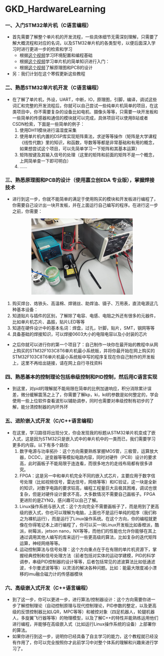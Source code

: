 # GKD_HardwareLearning

### 一、入门STM32单片机（C语言编程）
- 首先需要了解整个单片机的开发流程，一些具体细节无需深刻理解，只需要了解大概流程和对应的名词，以及STM32单片机的各类型号，以便后面深入学习时进行更进一步的检索和学习
  - 根据[这个视频](https://www.bilibili.com/video/BV1QD4y1a7kn/?spm_id_from=333.999.0.0&vd_source=3a6242b3cb9435a95f7d4a98159f0607)学习环境配置和编程基础
  - 根据[这个视频](https://www.bilibili.com/video/BV1wA411R7Rx/?spm_id_from=333.999.0.0&vd_source=3a6242b3cb9435a95f7d4a98159f0607)学习单片机的简单知识进行入门：
  - 根据[这个视频](https://www.bilibili.com/video/BV1gP4y1q78s/?spm_id_from=333.999.0.0&vd_source=3a6242b3cb9435a95f7d4a98159f0607)了解原理图和PCB的设计
- 另：我们计划在这个寒假更新这些教程

### 二、熟悉STM32单片机开发（C语言编程）
- 在了解了单片机，外设，UART，中断，IO，原理图，引脚，编译，调试这些词汇和完整的开发流程后，你就可以自己尝试一些纯单片机简单的项目，在这类项目中，你不需要复杂的设备比如电机、摄像头等等，只需要一块开发板和一些简单的传感器和通信的模块就可以完成，具体项目可以使用B站或者CSDN检索，下面是一些简单的例子：
  1. 使用DH11模块进行温湿度采集
  2. 使用单片机内置的DSP库实现矩阵乘法，求逆等等操作（矩阵是大学课程《线性代数》里的知识，和函数，导数等等都是非常基础和有用的概念，如果想尝试这个项目，可以先简单学习一下矩阵和其基本运算）
  3. 矩阵按键及其输入信号的处理（这里的矩阵和前面的矩阵不是一个概念，上网简单查一下即可明白）
  4. ......

### 三、熟悉原理图和PCB的设计（使用嘉立创EDA 专业版），掌握焊接技术
- 进行到这一步，你就不能简单的满足于使用购买的模块和开发板进行编程了，你需要自己设计出一块开发板，并在上面运行自己编写的程序。在进行这一步之前，你需要：
<p align="center">
  <img src="image.png" alt="示例图片" />
</p>

  1. 购买焊台、烙铁头、高温棉、焊锡丝、助焊油、镊子、万用表，直流电源这几种基本设备：
  2. 知道贴片与插件的区别，了解除了电容、电感、电阻之外还有很多的元器件，比如单片机芯片、晶振，贴片LED等等
  3. 知道在硬件设计中的基本名词：焊盘，过孔，针脚，贴片，SMT，钢网等等
  4. 具备基础的焊接知识，可以焊接0603大小的电阻电容以及小封装的芯片

- 之后你就可以进行你的第一个项目了：自己制作一块你在最开始的教程中从网上购买的STM32F103C8T6单片机最小系统板，并将你最开始在网上购买的STM32F103C8T6单片机最小系统板中写的程序复现在你自己制作的开发板上，这里不再给出链接，请在网上自行寻找资料

### 四、熟悉基本的控制理论包括串级控制和PID控制，然后用C语言实现
- 到这里，对pid的理解就不能局限在简单的比例加速响应，积分消除累计误差，微分缓解震荡之上了，你需要了解kp，ki，kd的参数是如何整定的，学会使用一些上位软件查看波形以辅助调参，同时也需要对串级控制有初步的了解，能分清控制器的内环外环

### 五、进阶嵌入式开发（C/C++语言编程）
- 在这里，学习路径将出现分叉，你会发现我的标题从STM32单片机变成了嵌入式，这是因为STM32只是嵌入式中的单片机中的一类而已，我们需要学习更多的内容。以下有多个路径:
  1. 数字电源与功率拓扑：这个方向需要熟练掌握MOS管，三极管，运算放大器，DCDC，逆变器等等模拟电路内容，同时对硬件（PCB）设计的要求高，此时画板子不能局限于连连看，而很多地方的走线布局都有很多讲究。
  2. FPGA：这是另一中和单片机完全不同的嵌入式芯片，主要应用于数字信号处理（比如视频信号，雷达信号，网络等等）和IC验证，这一块是全新的知识，对数字电路的要求较高，编程工程量巨大且极其困难，调试也很复杂，但是对硬件设计要求不高，大多数情况不需要自己画板子。FPGA更进阶的是ZYNQ，感兴趣可以自己了解。
  3. Linux操作系统与嵌入式：这个方向完全不需要画板子了，而是用到了更高级的嵌入式，你也可以理解为电脑，上面也不是运行单纯的程序（我们称之为裸机运行），而是运行了Linux操作系统。在这个方向，你的编程就更像在你得笔记本上进行编程了，你可以买一块Linux开发板比如香橙派，酷派，树莓派，jetson nano，NX等等，而他们的性能也允许你能够在其上通过调用其他人编写的库来运行一些更高级的算法，比如复杂的迭代矩阵运算，神经网络等等。
  4. 运动控制算法与信号处理：这个方向重点在于在有限的单片机资源下，掌握经典控制和信号处理方法（前者包括对实体的运动学建模，PID的科学调参，串级PID控制器的设计等等，后者包括常见的滤波算法比如低通滤波，卡尔曼滤波等等）以灵活的解决各种问题。比如：能最大限度减小漂移的imu融合磁力计的传感器模块

### 六、高级嵌入式开发（C++语言编程）
- 到了这一步，你可以更进一步，进行算法/控制器设计：这个方向需要你进一步了解控制理论（自动控制原理与现代控制理论，PID参数的整定，以及更高级的反馈控制器比如LQR，MPC等等）和被控对象（四足机器人，轮腿机器人，多旋翼飞行器等等）的物理模型，以及了解C++的特性并能熟练运用他们进行编程，并能够在高级嵌入式（比如运行Linux操作系统的设备）上部署你的算法。
- 如果你进行到这一步，说明你已经具备了自主学习的能力，这个教程就已经没有作用了，你可以完全按照你才此前学习中对整个体系的理解和兴趣来进行学习了。



